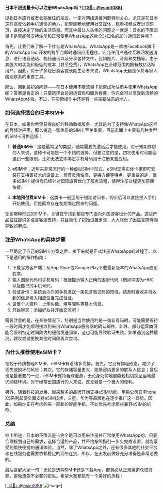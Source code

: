 **日本不限流量卡可以注册WhatsApp吗？[[TG💪+ @esim1088](https://t.me/s/esim1088)]**

提到日本旅行或者长期居住的朋友，一定对网络连接问题特别关心。尤其是在日本这样高度依赖手机通信的地方，能否顺畅地使用社交媒体、观看视频或者浏览网页，直接决定了你的生活质量。而其中最让人头疼的问题之一就是：日本的不限流量卡是否能够支持注册和正常使用WhatsApp这款全球知名的即时通讯软件呢？

首先，让我们来了解一下什么是WhatsApp。WhatsApp是一款由Facebook旗下的WhatsApp Inc.开发的跨平台即时通讯应用程序。它允许用户通过互联网发送消息、进行语音通话、视频通话以及分享各种文件，比如图片、音频和文档等。由于其强大的功能和极低的成本（甚至免费），WhatsApp在全球范围内拥有数亿活跃用户。因此，对于许多赴日游客或长期生活者来说，WhatsApp无疑是保持与家人朋友联系的重要工具。

那么，回到最初的问题——在日本使用不限流量卡能否成功注册并使用WhatsApp呢？答案是肯定的！只要选择合适的运营商和服务套餐，你完全可以享受到流畅的WhatsApp体验。不过，在实际操作中还是有一些需要注意的地方。

### **如何选择适合的日本SIM卡**

在日本，如果你希望获得良好的移动数据服务，尤其是为了支持像WhatsApp这样的高频次应用，那么挑选一张优质的SIM卡至关重要。目前市面上主要有几种类型的SIM卡可供选择：

1. **普通SIM卡**：这是最常见的类型，通常需要先激活后才能使用。对于短期停留的人来说，这种卡可能是一个不错的选择，但要注意的是，初次使用时可能会遇到一些限制，比如无法立即绑定手机号码用于注册某些应用。

2. **eSIM卡**：近年来非常流行的一种虚拟SIM卡形式。eSIM无需实体卡槽即可安装在支持该技术的设备上，具有灵活性高、更换方便等特点。更重要的是，很多eSIM卡提供商已经针对国际旅客优化了服务流程，使得注册过程更加简便快捷。

3. **本地预付费SIM卡**：这类卡一般适用于短期访问者，购买后可以直接插入手机开始使用。但是同样存在初期绑定困难的问题。

无论哪种形式的SIM卡，关键在于找到那些专门面向外国游客设计的产品。这些产品往往提供多语言客服支持，并且简化了初始设置步骤，大大降低了因语言障碍而导致的麻烦。

### **注册WhatsApp的具体步骤**

一旦确定了自己的SIM卡方案之后，接下来就是正式注册WhatsApp的过程了。以下是通用的操作指南：

1. 下载官方客户端：从App Store或Google Play下载最新版本的WhatsApp应用程序。
2. 输入国家代码和手机号码：根据提示输入正确的国家代码（例如中国为+86）以及自己的手机号码。
3. 验证身份：系统会向你的手机发送一条包含验证码的短信，请及时查收并将收到的信息填入相应位置完成验证。
4. 设置个人资料：上传头像、填写昵称等基本信息。
5. 开始聊天：添加好友并开始交流吧！

需要注意的是，在某些情况下，特别是当你使用的是一张新号码时，可能需要等待一段时间才能顺利接收到来自WhatsApp服务器的确认邮件。此外，部分运营商可能会限制特定时间段内的短信发送频率，这也可能导致验证失败。如果遇到这种情况，建议尝试更换其他时间段再次尝试。

### **为什么推荐使用eSIM卡？**

相较于传统物理SIM卡，eSIM卡有着诸多优势。首先，它没有物理形态，减少了丢失或损坏的风险；其次，它的存储容量更大，能够容纳更多的联系人信息；最后也是最重要的一点，eSIM卡支持全球漫游，无论身处何地都能轻松切换至当地最优网络环境。对于经常出国旅行的人来说，这无疑是一个极大的便利。

另外，随着科技的发展，越来越多的品牌开始支持eSIM功能。苹果公司自iPhone XS系列起便全面支持eSIM技术，三星、华为等品牌也在逐步推广这一趋势。因此，如果你正在考虑购买一部新的智能手机，不妨优先考虑那些兼容eSIM的机型。

### **总结**

综上所述，日本的不限流量卡完全是可以用来注册并正常使用WhatsApp的。只要合理规划自己的需求，选择合适的产品，并严格按照指引一步步完成设置，就能享受到愉快便捷的通讯体验。当然，除了WhatsApp之外，还有很多其他的社交平台和在线服务也需要依赖稳定的网络连接。所以，在出发前做好充分准备是非常必要的。

最后提醒大家一句：无论是选购SIM卡还是下载App，都务必从正规渠道获取资源，避免遭受不必要的损失。希望大家都能有一个美好的旅程！

[[TG💪+ @esim1088](https://t.me/s/esim1088) ![Image](https://i.postimg.cc/4NQfJmqS/Snipaste-2025-05-13-00-14-12.png)]
